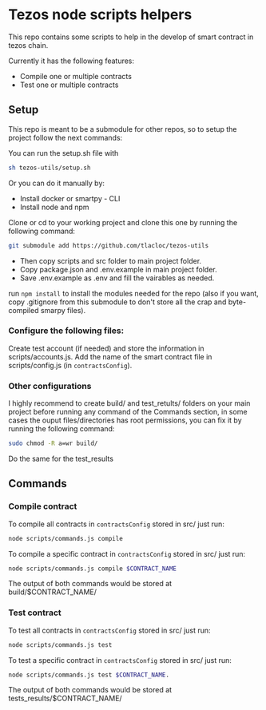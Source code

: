 # Tezos node scripts helpers

This repo contains some scripts to help in the develop of smart contract in tezos chain.

Currently it has the following features:

- Compile one or multiple contracts
- Test one or multiple contracts

## Setup
This repo is meant to be a submodule for other repos, so to setup the project follow the next commands:

You can run the setup.sh file with 

``` bash
sh tezos-utils/setup.sh
```

Or you can do it manually by:

- Install docker or smartpy - CLI
- Install node and npm

Clone or cd to your working project and clone this one by running the following command:

``` bash
git submodule add https://github.com/tlacloc/tezos-utils
```

- Then copy scripts and src folder to main project folder.
- Copy package.json and .env.example in main project folder.
- Save .env.example as .env and fill the vairables as needed.

run `npm install` to install the modules needed for the repo (also if you want, copy .gitignore from this submodule to don't store all the crap and byte-compiled smarpy files).

### Configure the following files:

Create test account (if needed) and store the information in scripts/accounts.js.
Add the name of the smart contract file in scripts/config.js (in `contractsConfig`).

### Other configurations

I highly recommend to create build/ and test_retults/ folders on your main project before running any command of the Commands section, in some cases the ouput files/directories has root permissions, you can fix it by running the following command:

``` bash
sudo chmod -R a=wr build/
```

Do the same for the test_results

## Commands

### Compile contract

To compile all contracts in `contractsConfig` stored in src/ just run:

``` bash
node scripts/commands.js compile
```

To compile a specific contract in `contractsConfig` stored in src/ just run:

``` bash
node scripts/commands.js compile $CONTRACT_NAME
```

The output of both commands would be stored at build/$CONTRACT_NAME/

### Test contract

To test all contracts in `contractsConfig` stored in src/ just run:

``` bash
node scripts/commands.js test
```

To test a specific contract in `contractsConfig` stored in src/ just run:

``` bash
node scripts/commands.js test $CONTRACT_NAME.
```

The output of both commands would be stored at tests_results/$CONTRACT_NAME/


